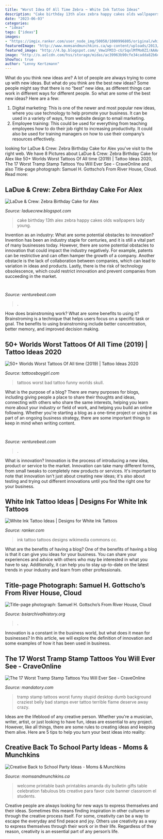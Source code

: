 ```yaml
---
title: "Worst Idea Of All Time Zebra ~ White Ink Tattoo Ideas"
description: "Cake birthday 13th alex zebra happy cakes olds wallpapers lady young"
date: "2023-06-03"
categories:
- "ideas"
tags: ["ideas"]
images:
- "https://imgix.ranker.com/user_node_img/50050/1000996805/original/white-ink-feather-tattoo-photo-u1?w=650&amp;q=50&amp;fm=pjpg&amp;fit=crop&amp;crop=faces"
featuredImage: "http://www.momsandmunchkins.ca/wp-content/uploads/2013/08/back-to-school-party-ideas-6.jpg"
featured_image: "http://4.bp.blogspot.com/_Vmw1FM33-cU/SqxlMfMo0ZI/AAAAAAAAB4A/Y-KQ8iE-fw8/s400/Zebra+cake+top+angle.jpg"
image: "http://o.aolcdn.com/hss/storage/midas/ac39963b90cfe34cadda82b6d5d592aa/200070959/worst-tramp-stamps-14.jpg"
ShowToc: true
author: "Lenny Kertzmann"
---
```



What do you think new ideas are?
A lot of people are always trying to come up with new ideas. But what do you think are the best new ideas? Some people might say that there is no “best” new idea, as different things can work in different ways for different people. So what are some of the best new ideas? Here are a few: 
1) Digital marketing: This is one of the newer and most popular new ideas, where you use technology to help promote your business. It can be used in a variety of ways, from website design to email marketing. 
2) Employee training: This could be used for everything from teaching employees how to do their job right to increasing productivity. It could also be used for training managers on how to use their company’s resources effectively.

	

		
looking for LaDue &amp; Crew: Zebra Birthday Cake for Alex you've visit to the right web. We have 8 Pictures about LaDue &amp; Crew: Zebra Birthday Cake for Alex like 50+ Worlds Worst Tattoos Of All time (2019) | Tattoo Ideas 2020, The 17 Worst Tramp Stamp Tattoos You Will Ever See - CraveOnline and also Title-page photograph: Samuel H. Gottscho’s From River House, Cloud. Read more:
		
    
## LaDue &amp; Crew: Zebra Birthday Cake For Alex

<img loading=lazy src="http://4.bp.blogspot.com/_Vmw1FM33-cU/SqxlMfMo0ZI/AAAAAAAAB4A/Y-KQ8iE-fw8/s400/Zebra+cake+top+angle.jpg" onerror="this.onerror=null;this.src='https://tse2.mm.bing.net/th?id=OIP.m0Uk0TFgTzEridq1I4ZNlQAAAA&amp;pid=15.1';" alt="LaDue &amp; Crew: Zebra Birthday Cake for Alex">

_Source: laduecrew.blogspot.com_

>cake birthday 13th alex zebra happy cakes olds wallpapers lady young. 

	

Invention as an industry: What are some potential obstacles to innovation?
Invention has been an industry staple for centuries, and it is still a vital part of many businesses today. However, there are some potential obstacles to innovation that could impact the industry negatively. For example, patents can be restrictive and can often hamper the growth of a company. Another obstacle is the lack of collaboration between companies, which can lead to variation in ideas and products. Lastly, there is the risk of technology obsolescence, which could restrict innovation and prevent companies from succeeding in the market.

    
## 

<img loading=lazy src="https://venturebeat.com/wp-content/uploads/2019/11/sirired.jpg" onerror="this.onerror=null;this.src='https://tse3.mm.bing.net/th?id=OIP.JLRusF0NhdqAVoxmYe6LnQHaDt&amp;pid=15.1';" alt="">

_Source: venturebeat.com_

>. 

	

How does brainstroming work? What are some benefits to using it?
Brainstroming is a technique that helps users focus on a specific task or goal. The benefits to using brainstroming include better concentration, better memory, and improved decision making.

    
## 50+ Worlds Worst Tattoos Of All Time (2019) | Tattoo Ideas 2020

<img loading=lazy src="https://2.bp.blogspot.com/-ih2Xj1HKjs8/WjUU7mMYGiI/AAAAAAAAJU4/xnppTIOj5N8woXaHi8gb_X_U4_Nxotq3ACLcBGAs/s1600/funny%2Bbad%2Btattoos.JPG" onerror="this.onerror=null;this.src='https://tse4.mm.bing.net/th?id=OIP._QKn7KZdEPzM752sNa57UgAAAA&amp;pid=15.1';" alt="50+ Worlds Worst Tattoos Of All time (2019) | Tattoo Ideas 2020">

_Source: tattoosboygirl.com_

>tattoos worst bad tattoo funny worlds skull. 

	

What is the purpose of a blog?
There are many purposes for blogs, including giving people a place to share their thoughts and ideas, connecting with others who share the same interests, helping you learn more about your industry or field of work, and helping you build an online following. Whether you're starting a blog as a one-time project or using it as part of an ongoing business strategy, there are some important things to keep in mind when writing content.

    
## 

<img loading=lazy src="https://venturebeat.com/wp-content/uploads/2019/11/vivoexynos-e1573227653262.jpg" onerror="this.onerror=null;this.src='https://tse2.mm.bing.net/th?id=OIP.oTbiObz3bFvUIhbHnSiY5wHaEK&amp;pid=15.1';" alt="">

_Source: venturebeat.com_

>. 

	

What is innovation?
Innovation is the process of introducing a new idea, product or service to the market. Innovation can take many different forms, from small tweaks to completely new products or services. It's important to note that innovation isn't just about creating new ideas; it's also about testing and trying out different innovations until you find the right one for your business.

    
## White Ink Tattoo Ideas | Designs For White Ink Tattoos

<img loading=lazy src="https://imgix.ranker.com/user_node_img/50050/1000996805/original/white-ink-feather-tattoo-photo-u1?w=650&amp;q=50&amp;fm=pjpg&amp;fit=crop&amp;crop=faces" onerror="this.onerror=null;this.src='https://tse4.mm.bing.net/th?id=OIP.PWUpRBN48xxHn2JiUzHiZwHaJ4&amp;pid=15.1';" alt="White Ink Tattoo Ideas | Designs for White Ink Tattoos">

_Source: ranker.com_

>ink tattoo tattoos designs wikimedia commons cc. 

	

What are the benefits of having a blog?
One of the benefits of having a blog is that it can give you ideas for your business. You can share your experiences and advice with others who may be interested in what you have to say. Additionally, it can help you to stay up-to-date on the latest trends in your industry and learn from other professionals.

    
## Title-page Photograph: Samuel H. Gottscho’s From River House, Cloud

<img loading=lazy src="https://www.bsiarchivalhistory.org/BSI_Archival_History/Woodys_pt_1_files/droppedImage_10.jpg" onerror="this.onerror=null;this.src='https://tse4.mm.bing.net/th?id=OIP.WduZ2pS72jIVhhugMSt8OwHaE5&amp;pid=15.1';" alt="Title-page photograph: Samuel H. Gottscho’s From River House, Cloud">

_Source: bsiarchivalhistory.org_

>. 

	

Innovation is a constant in the business world, but what does it mean for businesses? In this article, we will explore the definition of innovation and some examples of how it has been used in business.

    
## The 17 Worst Tramp Stamp Tattoos You Will Ever See - CraveOnline

<img loading=lazy src="http://o.aolcdn.com/hss/storage/midas/ac39963b90cfe34cadda82b6d5d592aa/200070959/worst-tramp-stamps-14.jpg" onerror="this.onerror=null;this.src='https://tse3.mm.bing.net/th?id=OIP.4f5ZTmfIJG7RYG8bxj_l-QHaES&amp;pid=15.1';" alt="The 17 Worst Tramp Stamp Tattoos You Will Ever See - CraveOnline">

_Source: mandatory.com_

>tramp stamp tattoos worst funny stupid desktop dumb background craziest belly bad stamps ever tattoo terrible flame deserve away crazy. 

	

Ideas are the lifeblood of any creative person. Whether you're a musician, writer, artist, or just looking to have fun, ideas are essential to any project. However, like all things, there are some rules to creating ideas and keeping them alive. Here are 5 tips to help you turn your best ideas into reality:

    
## Creative Back To School Party Ideas - Moms &amp; Munchkins

<img loading=lazy src="http://www.momsandmunchkins.ca/wp-content/uploads/2013/08/back-to-school-party-ideas-6.jpg" onerror="this.onerror=null;this.src='https://tse4.mm.bing.net/th?id=OIP.6eIlXrb0_0L1gSMySnvDVgAAAA&amp;pid=15.1';" alt="Creative Back to School Party Ideas - Moms &amp; Munchkins">

_Source: momsandmunchkins.ca_

>welcome printable bash printables amanda diy bulletin gifts table celebration fabulous bts creative para favor cute banner classroom el students. 

	

Creative people are always looking for new ways to express themselves and their ideas. Sometimes this means finding inspiration in other cultures or through the creative process itself. For some, creativity can be a way to escape the everyday and find peace and joy. Others use creativity as a way to express themselves through their work or in their life. Regardless of the reason, creativity is an essential part of any person’s life.

